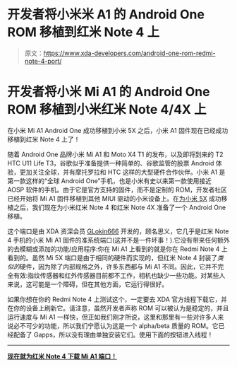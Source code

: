 # 开发者将小米米 A1 的 Android One ROM 移植到红米 Note 4 上

> 原文：<https://www.xda-developers.com/android-one-rom-redmi-note-4-port/>

# 开发者将小米 Mi A1 的 Android One ROM 移植到小米红米 Note 4/4X 上

在小米 Mi A1 Android One 成功移植到小米 5X 之后，小米 A1 固件现在已经成功移植到红米 Note 4 上了！

随着 Android One 品牌小米 Mi A1 和 Moto X4 T1 的发布，以及即将到来的 T2 HTC U11 Life T3，谷歌似乎准备提供一种简单的、谷歌监管的股票 Android 体验，更加关注全球，并有摩托罗拉和 HTC 这样的大型硬件合作伙伴。小米 A1 是第一款这样的“全球 Android One”手机，也是小米有史以来第一款使用接近 AOSP 软件的手机。由于它是官方支持的固件，而不是定制的 ROM，开发者社区已经开始将 Mi A1 固件移植到其他 MIUI 驱动的小米设备上。在[为小米 5X](https://www.xda-developers.com/xiaomi-mi-5x-xiaomi-mi-a1-firmware/) 成功移植之后，我们现在为小米红米 Note 4 和红米 Note 4X 准备了一个 Android One 移植。

这个端口是由 XDA 资深会员 [GLokin666](https://forum.xda-developers.com/member.php?u=6925829) 开发的，顾名思义，它几乎是红米 Note 4 手机的小米 Mi A1 固件的准系统端口(这并不是一件坏事！).它没有带来任何额外的去模糊或添加的功能/应用程序:你在 Mi A1 上看到的就是你在 Redmi Note 4 上看到的。虽然 Mi 5X 端口是由于相同的硬件而实现的，但红米 Note 4 封装了*类似的*硬件，因为除了内部规格之外，许多东西都与 Mi A1 不同。因此，它并不完全有效:指纹传感器和红外传感器目前都不工作，相机也缺少一些功能。对某些人来说，这可能是一个障碍，但在其他方面，它运行得很好。

如果你想在你的 Redmi Note 4 上测试这个，一定要去 XDA 官方线程下载它，并在你的设备上刷新它。请注意，虽然开发者声称 ROM 可以被认为是稳定的，并且运行速度与 Mi A1 一样快，但正如我们刚才所说，这里和那里有一些对许多人来说必不可少的功能，所以我们宁愿认为这是一个 alpha/beta 质量的 ROM。它已经配备了 Gapps，所以没有理由单独安装它们。使用下面的按钮进入线程！

* * *

[**现在就为红米 Note 4 下载 Mi A1 端口！**](https://forum.xda-developers.com/redmi-note-4/xiaomi-redmi-note-4-snapdragon-roms-kernels-recoveries--other-development/rom-androidone-7-9-21-xiaomi-redmi-note-t3691907)